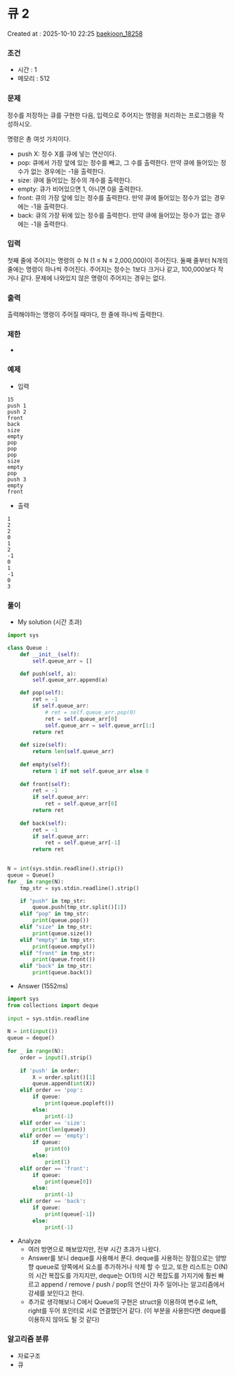 # 큐 2
Created at : 2025-10-10 22:25
[baekjoon_18258](https://www.acmicpc.net/problem/18258)
### 조건
- 시간 : 1
- 메모리 : 512
### 문제
정수를 저장하는 큐를 구현한 다음, 입력으로 주어지는 명령을 처리하는 프로그램을 작성하시오.

명령은 총 여섯 가지이다.

- push X: 정수 X를 큐에 넣는 연산이다.
- pop: 큐에서 가장 앞에 있는 정수를 빼고, 그 수를 출력한다. 만약 큐에 들어있는 정수가 없는 경우에는 -1을 출력한다.
- size: 큐에 들어있는 정수의 개수를 출력한다.
- empty: 큐가 비어있으면 1, 아니면 0을 출력한다.
- front: 큐의 가장 앞에 있는 정수를 출력한다. 만약 큐에 들어있는 정수가 없는 경우에는 -1을 출력한다.
- back: 큐의 가장 뒤에 있는 정수를 출력한다. 만약 큐에 들어있는 정수가 없는 경우에는 -1을 출력한다.
### 입력
첫째 줄에 주어지는 명령의 수 N (1 ≤ N ≤ 2,000,000)이 주어진다. 둘째 줄부터 N개의 줄에는 명령이 하나씩 주어진다. 주어지는 정수는 1보다 크거나 같고, 100,000보다 작거나 같다. 문제에 나와있지 않은 명령이 주어지는 경우는 없다.
### 출력
출력해야하는 명령이 주어질 때마다, 한 줄에 하나씩 출력한다.
### 제한
- 
### 예제
- 입력
```
15
push 1
push 2
front
back
size
empty
pop
pop
pop
size
empty
pop
push 3
empty
front
```
- 출력
```
1
2
2
0
1
2
-1
0
1
-1
0
3
``` 

### 풀이
- My solution (시간 초과)
```python
import sys

class Queue :
    def __init__(self):
        self.queue_arr = []

    def push(self, a):
        self.queue_arr.append(a)

    def pop(self):
        ret = -1
        if self.queue_arr:
            # ret = self.queue_arr.pop(0)
            ret = self.queue_arr[0]
            self.queue_arr = self.queue_arr[1:]
        return ret
    
    def size(self):
        return len(self.queue_arr)
    
    def empty(self):
        return 1 if not self.queue_arr else 0
    
    def front(self):
        ret = -1
        if self.queue_arr:
            ret = self.queue_arr[0]
        return ret
    
    def back(self):
        ret = -1
        if self.queue_arr:
            ret = self.queue_arr[-1]
        return ret
    

N = int(sys.stdin.readline().strip())
queue = Queue()
for _ in range(N):
    tmp_str = sys.stdin.readline().strip()

    if "push" in tmp_str:
        queue.push(tmp_str.split()[1])
    elif "pop" in tmp_str:
        print(queue.pop())
    elif "size" in tmp_str:
        print(queue.size())
    elif "empty" in tmp_str:
        print(queue.empty())
    elif "front" in tmp_str:
        print(queue.front())
    elif "back" in tmp_str:
        print(queue.back())
```
- Answer (1552ms)
```python
import sys
from collections import deque
 
input = sys.stdin.readline
 
N = int(input())
queue = deque()
 
for _ in range(N):
    order = input().strip()
 
    if 'push' in order:
        X = order.split()[1]
        queue.append(int(X))
    elif order == 'pop':
        if queue:
            print(queue.popleft())
        else:
            print(-1)
    elif order == 'size':
        print(len(queue))
    elif order == 'empty':
        if queue:
            print(0)
        else:
            print(1)
    elif order == 'front':
        if queue:
            print(queue[0])
        else:
            print(-1)
    elif order == 'back':
        if queue:
            print(queue[-1])
        else:
            print(-1)
```

- Analyze
	- 여러 방면으로 해보았지만, 전부 시간 초과가 나왔다. 
	- Answer를 보니 deque를 사용해서 푼다. deque를 사용하는 장점으로는 양방향 queue로 양쪽에서 요소를 추가하거나 삭제 할 수 있고, 또한 리스트는 O(N)의 시간 복잡도를 가지지만, deque는 O(1)의 시간 복잡도를 가지기에 훨씬 빠르고 append / remove / push / pop의 연산이 자주 일어나는 알고리즘에서 강세를 보인다고 한다.
	- 추가로 생각해보니 C에서 Queue의 구현은 struct을 이용하여 변수로 left, right를 두어 포인터로 서로 연결했던거 같다. (이 부분을 사용한다면 deque를 이용하지 않아도 될 것 같다)
### 알고리즘 분류
- 자료구조
- 큐